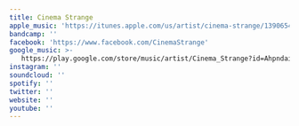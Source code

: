 ```yaml
---
title: Cinema Strange
apple_music: 'https://itunes.apple.com/us/artist/cinema-strange/139065464'
bandcamp: ''
facebook: 'https://www.facebook.com/CinemaStrange'
google_music: >-
   https://play.google.com/store/music/artist/Cinema_Strange?id=Ahpndaiq6ycfm6ylds26iffvc7m
instagram: ''
soundcloud: ''
spotify: ''
twitter: ''
website: ''
youtube: ''
---
```

